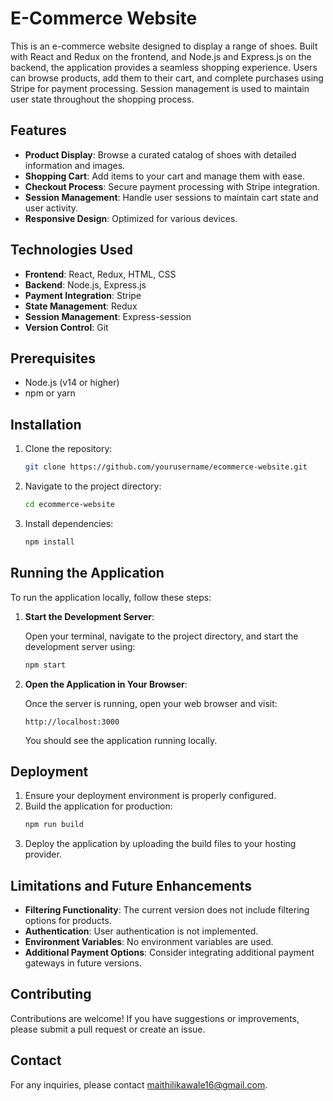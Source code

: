 # E-Commerce Website

This is an e-commerce website designed to display a range of shoes. Built with React and Redux on the frontend, and Node.js and Express.js on the backend, the application provides a seamless shopping experience. Users can browse products, add them to their cart, and complete purchases using Stripe for payment processing. Session management is used to maintain user state throughout the shopping process.

## Features

- **Product Display**: Browse a curated catalog of shoes with detailed information and images.
- **Shopping Cart**: Add items to your cart and manage them with ease.
- **Checkout Process**: Secure payment processing with Stripe integration.
- **Session Management**: Handle user sessions to maintain cart state and user activity.
- **Responsive Design**: Optimized for various devices.

## Technologies Used

- **Frontend**: React, Redux, HTML, CSS
- **Backend**: Node.js, Express.js
- **Payment Integration**: Stripe
- **State Management**: Redux
- **Session Management**: Express-session
- **Version Control**: Git

## Prerequisites

- Node.js (v14 or higher)
- npm or yarn

## Installation

1. Clone the repository:
    ```bash
    git clone https://github.com/yourusername/ecommerce-website.git
    ```
2. Navigate to the project directory:
    ```bash
    cd ecommerce-website
    ```
3. Install dependencies:
    ```bash
    npm install
    ```

## Running the Application

To run the application locally, follow these steps:

1. **Start the Development Server**:

    Open your terminal, navigate to the project directory, and start the development server using:

    ```bash
    npm start
    ```

2. **Open the Application in Your Browser**:

    Once the server is running, open your web browser and visit:

    ```
    http://localhost:3000
    ```

    You should see the application running locally.

## Deployment

1. Ensure your deployment environment is properly configured.
2. Build the application for production:
    ```bash
    npm run build
    ```
3. Deploy the application by uploading the build files to your hosting provider.

## Limitations and Future Enhancements

- **Filtering Functionality**: The current version does not include filtering options for products.
- **Authentication**: User authentication is not implemented.
- **Environment Variables**: No environment variables are used.
- **Additional Payment Options**: Consider integrating additional payment gateways in future versions.

## Contributing

Contributions are welcome! If you have suggestions or improvements, please submit a pull request or create an issue.

## Contact

For any inquiries, please contact maithilikawale16@gmail.com.
